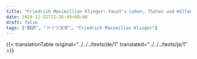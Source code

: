 ```yaml
---
title: "Friedrich Maximillian Klinger: Faust's Leben, Thaten und Höllenfahrt (1799) - 第一巻"
date: 2024-12-31T22:26:49+09:00
draft: false
tags: ["翻訳", "ドイツ文学", "Friedrich Maximilian Klinger"]
---
```


{{< translationTable original="../../../texts/de/1" translated="../../../texts/ja/1" >}}